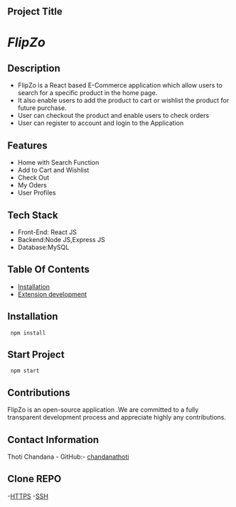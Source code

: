 ## Project Title
<h1><i>FlipZo</i></h1>

## Description
- FlipZo is a React based E-Commerce application which allow users to search for a specific product in the home page.
- It also enable users to add the product to cart or wishlist the product for future purchase.
- User can checkout the product and enable users to check orders
- User can register to account and login to the Application

## Features
- Home with Search Function
- Add to Cart and Wishlist
- Check Out
- My Oders
- User Profiles

## Tech Stack
- Front-End: React JS
- Backend:Node JS,Express JS
- Database:MySQL

## Table Of Contents
- [Installation](https://docs.npmjs.com/cli/v8/commands/npm-install)
- [Extension development](https://evershop.io/docs/development/module/create-your-first-extension)

## Installation
     npm install
     

## Start Project
     npm start

## Contributions
FlipZo is an open-source application .We are committed to a fully transparent development process and appreciate highly any contributions.

## Contact Information
Thoti Chandana -
GitHub:- [chandanathoti](https://github.com/ChandanaThoti)

## Clone REPO
-[HTTPS](https://github.com/ChandanaThoti/Ecommerce.git)
-[SSH](git@github.com:ChandanaThoti/Ecommerce.git)



